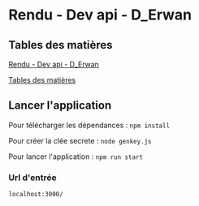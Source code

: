 # <a name="1"></a> Rendu - Dev api - D_Erwan

## <a name="2"></a> Tables des matières

[Rendu - Dev api - D_Erwan](#1) 

[Tables des matières](#2)

## Lancer l'application

Pour télécharger les dépendances : `npm install`

Pour créer la clée secrete : `node genkey.js`

Pour lancer l'application : `npm run start`

### Url d'entrée

```
localhost:3000/
```
